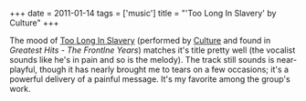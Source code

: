 +++
date = 2011-01-14
tags = ['music']
title = "'Too Long In Slavery' by Culture"
+++

The mood of [Too Long In Slavery] (performed by [Culture] and found in
*Greatest Hits - The Frontlne Years*) matches it\'s title pretty well
(the vocalist sounds like he\'s in pain and so is the melody). The track
still sounds is near-playful, though it has nearly brought me to tears
on a few occasions; it\'s a powerful delivery of a painful message.
It\'s my favorite among the group\'s work.

  [Too Long In Slavery]: http://www.youtube.com/watch?v=dTuLVDa916U
  [Culture]: http://en.wikipedia.org/wiki/Culture_(band)
